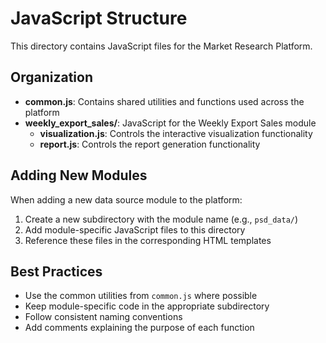 # JavaScript Structure

This directory contains JavaScript files for the Market Research Platform.

## Organization

- **common.js**: Contains shared utilities and functions used across the platform
- **weekly_export_sales/**: JavaScript for the Weekly Export Sales module
  - **visualization.js**: Controls the interactive visualization functionality
  - **report.js**: Controls the report generation functionality

## Adding New Modules

When adding a new data source module to the platform:

1. Create a new subdirectory with the module name (e.g., `psd_data/`)
2. Add module-specific JavaScript files to this directory
3. Reference these files in the corresponding HTML templates

## Best Practices

- Use the common utilities from `common.js` where possible
- Keep module-specific code in the appropriate subdirectory
- Follow consistent naming conventions
- Add comments explaining the purpose of each function
